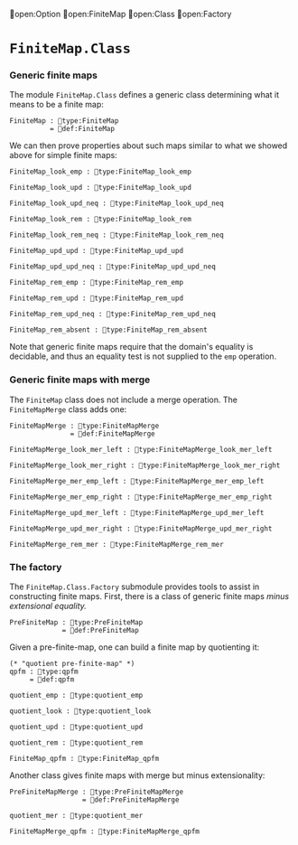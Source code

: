 open:Option
open:FiniteMap
open:Class
open:Factory
# `FiniteMap.Class`


### Generic finite maps

The module `FiniteMap.Class` defines a generic class determining what
it means to be a finite map:

    FiniteMap : type:FiniteMap
              = def:FiniteMap

We can then prove properties about such maps similar to what we showed
above for simple finite maps:

    FiniteMap_look_emp : type:FiniteMap_look_emp

    FiniteMap_look_upd : type:FiniteMap_look_upd

    FiniteMap_look_upd_neq : type:FiniteMap_look_upd_neq

    FiniteMap_look_rem : type:FiniteMap_look_rem

    FiniteMap_look_rem_neq : type:FiniteMap_look_rem_neq

    FiniteMap_upd_upd : type:FiniteMap_upd_upd

    FiniteMap_upd_upd_neq : type:FiniteMap_upd_upd_neq

    FiniteMap_rem_emp : type:FiniteMap_rem_emp

    FiniteMap_rem_upd : type:FiniteMap_rem_upd

    FiniteMap_rem_upd_neq : type:FiniteMap_rem_upd_neq

    FiniteMap_rem_absent : type:FiniteMap_rem_absent

Note that generic finite maps require that the domain's equality is
decidable, and thus an equality test is not supplied to the `emp`
operation.


### Generic finite maps with merge

The `FiniteMap` class does not include a merge operation.  The
`FiniteMapMerge` class adds one:

    FiniteMapMerge : type:FiniteMapMerge
                   = def:FiniteMapMerge

    FiniteMapMerge_look_mer_left : type:FiniteMapMerge_look_mer_left

    FiniteMapMerge_look_mer_right : type:FiniteMapMerge_look_mer_right

    FiniteMapMerge_mer_emp_left : type:FiniteMapMerge_mer_emp_left

    FiniteMapMerge_mer_emp_right : type:FiniteMapMerge_mer_emp_right

    FiniteMapMerge_upd_mer_left : type:FiniteMapMerge_upd_mer_left

    FiniteMapMerge_upd_mer_right : type:FiniteMapMerge_upd_mer_right

    FiniteMapMerge_rem_mer : type:FiniteMapMerge_rem_mer


### The factory

The `FiniteMap.Class.Factory` submodule provides tools to assist in
constructing finite maps.  First, there is a class of generic finite
maps *minus extensional equality.*

    PreFiniteMap : type:PreFiniteMap
                 = def:PreFiniteMap

Given a pre-finite-map, one can build a finite map by quotienting it:

    (* "quotient pre-finite-map" *)
    qpfm : type:qpfm
         = def:qpfm

    quotient_emp : type:quotient_emp

    quotient_look : type:quotient_look

    quotient_upd : type:quotient_upd

    quotient_rem : type:quotient_rem

    FiniteMap_qpfm : type:FiniteMap_qpfm

Another class gives finite maps with merge but minus extensionality:

    PreFiniteMapMerge : type:PreFiniteMapMerge
                      = def:PreFiniteMapMerge

    quotient_mer : type:quotient_mer

    FiniteMapMerge_qpfm : type:FiniteMapMerge_qpfm
